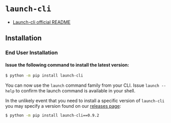 # `launch-cli`
- [Launch-cli official README](https://github.com/launchbynttdata/launch-cli/blob/main/README.md)

## Installation

### End User Installation

#### Issue the following command to install the latest version:

```sh
$ python -m pip install launch-cli
```

You can now use the `launch` command family from your CLI. Issue `launch --help` to confirm the launch command is available in your shell.

In the unlikely event that you need to install a specific version of `launch-cli` you may specify a version found on our [releases page](https://github.com/launchbynttdata/launch-cli/releases):

```sh
$ python -m pip install launch-cli==0.9.2
```